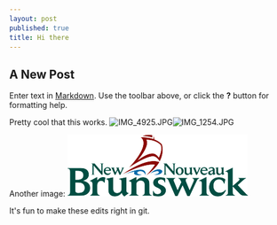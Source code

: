 ```yaml
---
layout: post
published: true
title: Hi there
---
```



## A New Post

Enter text in [Markdown](http://daringfireball.net/projects/markdown/). Use the toolbar above, or click the **?** button for formatting help.

Pretty cool that this works. ![IMG_4925.JPG]({{site.baseurl}}/media/IMG_4925.JPG)![IMG_1254.JPG]({{site.baseurl}}/media/IMG_1254.JPG)

Another image:&nbsp;![](/uploads/versions/gnb---x----325-112x---.png)

It's fun to make these edits right in git.